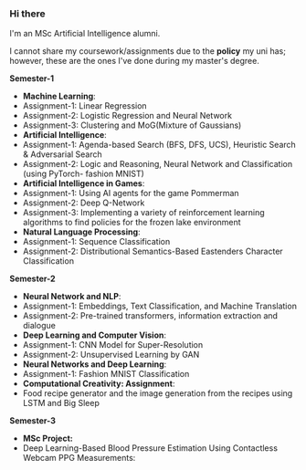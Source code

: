 ### Hi there

I'm an MSc Artificial Intelligence alumni.

I cannot share my coursework/assignments due to the **policy** my uni has; however, these are the ones I've done during my master's degree.

**Semester-1**
- **Machine Learning**: 
- Assignment-1: Linear Regression 
- Assignment-2: Logistic Regression and Neural Network 
- Assignment-3: Clustering and MoG(Mixture of Gaussians)
- **Artificial Intelligence**: 
- Assignment-1: Agenda-based Search (BFS, DFS, UCS), Heuristic Search & Adversarial Search
- Assignment-2: Logic and Reasoning, Neural Network and Classification (using PyTorch- fashion MNIST)
- **Artificial Intelligence in Games**: 
- Assignment-1: Using AI agents for the game Pommerman
- Assignment-2: Deep Q-Network 
- Assignment-3: Implementing a variety of reinforcement learning algorithms to find policies for the frozen lake environment
- **Natural Language Processing**: 
- Assignment-1: Sequence Classification 
- Assignment-2: Distributional Semantics-Based Eastenders Character Classification

**Semester-2**
- **Neural Network and NLP**: 
- Assignment-1: Embeddings, Text Classification, and Machine Translation
- Assignment-2: Pre-trained transformers, information extraction and dialogue
- **Deep Learning and Computer Vision**: 
- Assignment-1: CNN Model for Super-Resolution 
- Assignment-2: Unsupervised Learning by GAN
- **Neural Networks and Deep Learning**: 
- Assignment-1: Fashion MNIST Classification
- **Computational Creativity: Assignment**: 
- Food recipe generator and the image generation from the recipes using LSTM and Big Sleep 

**Semester-3**
- **MSc Project:**
- Deep Learning-Based Blood Pressure Estimation Using Contactless Webcam PPG Measurements: 

